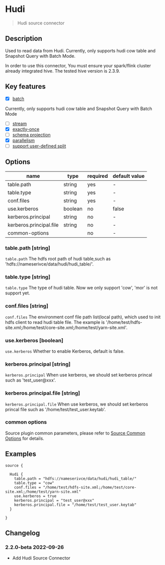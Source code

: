 # Hudi

> Hudi source connector

## Description

Used to read data from Hudi. Currently, only supports hudi cow table and Snapshot Query with Batch Mode.

In order to use this connector, You must ensure your spark/flink cluster already integrated hive. The tested hive version is 2.3.9.

## Key features

- [x] [batch](../../concept/connector-v2-features.md)

Currently, only supports hudi cow table and Snapshot Query with Batch Mode

- [ ] [stream](../../concept/connector-v2-features.md)
- [x] [exactly-once](../../concept/connector-v2-features.md)
- [ ] [schema projection](../../concept/connector-v2-features.md)
- [x] [parallelism](../../concept/connector-v2-features.md)
- [ ] [support user-defined split](../../concept/connector-v2-features.md)

## Options

| name                    | type    | required | default value |
| ----------------------- | ------- | -------- | ------------- |
| table.path              | string  | yes      | -             |
| table.type              | string  | yes      | -             |
| conf.files              | string  | yes      | -             |
| use.kerberos            | boolean | no       | false         |
| kerberos.principal      | string  | no       | -             |
| kerberos.principal.file | string  | no       | -             |
| common-options          |         | no       | -             |

### table.path [string]

`table.path` The hdfs root path of hudi table,such as 'hdfs://nameserivce/data/hudi/hudi_table/'.

### table.type [string]

`table.type` The type of hudi table. Now we only support 'cow', 'mor' is not support yet.

### conf.files [string]

`conf.files` The environment conf file path list(local path), which used to init hdfs client to read hudi table file. The example is '/home/test/hdfs-site.xml;/home/test/core-site.xml;/home/test/yarn-site.xml'.

### use.kerberos [boolean]

`use.kerberos` Whether to enable Kerberos, default is false.

### kerberos.principal [string]

`kerberos.principal` When use kerberos, we should set kerberos princal such as 'test_user@xxx'.

### kerberos.principal.file [string]

`kerberos.principal.file` When use kerberos,  we should set kerberos princal file such as '/home/test/test_user.keytab'.

### common options 

Source plugin common parameters, please refer to [Source Common Options](common-options.md) for details.

## Examples

```hocon
source {

  Hudi {
    table.path = "hdfs://nameserivce/data/hudi/hudi_table/"
    table.type = "cow"
    conf.files = "/home/test/hdfs-site.xml;/home/test/core-site.xml;/home/test/yarn-site.xml"
    use.kerberos = true
    kerberos.principal = "test_user@xxx"
    kerberos.principal.file = "/home/test/test_user.keytab"
  }

}
```

## Changelog

### 2.2.0-beta 2022-09-26

- Add Hudi Source Connector
